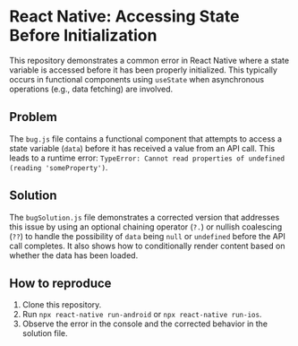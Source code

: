 # React Native: Accessing State Before Initialization

This repository demonstrates a common error in React Native where a state variable is accessed before it has been properly initialized. This typically occurs in functional components using `useState` when asynchronous operations (e.g., data fetching) are involved.

## Problem

The `bug.js` file contains a functional component that attempts to access a state variable (`data`) before it has received a value from an API call. This leads to a runtime error: `TypeError: Cannot read properties of undefined (reading 'someProperty')`.

## Solution

The `bugSolution.js` file demonstrates a corrected version that addresses this issue by using an optional chaining operator (`?.`) or nullish coalescing (`??`) to handle the possibility of `data` being `null` or `undefined` before the API call completes.  It also shows how to conditionally render content based on whether the data has been loaded.

## How to reproduce

1. Clone this repository.
2. Run `npx react-native run-android` or `npx react-native run-ios`.
3. Observe the error in the console and the corrected behavior in the solution file.
